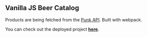 ## Vanilla JS Beer Catalog

Products are being fetched from the [Punk API](https://punkapi.com/). Built with webpack.

You can check out the deployed project **[here](https://a-sapon.github.io/beer-catalog/)**.